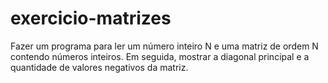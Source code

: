 # exercicio-matrizes
Fazer um programa para ler um número inteiro N e uma matriz de ordem N contendo números inteiros. Em seguida, mostrar a diagonal principal e a quantidade de valores negativos da matriz.
